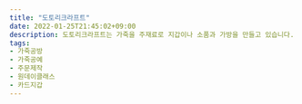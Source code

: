 ```yaml
---
title: "도토리크라프트"
date: 2022-01-25T21:45:02+09:00
description: 도토리크라프트는 가죽을 주재료로 지갑이나 소품과 가방을 만들고 있습니다. 한명의 디자이너가 디자인하고 소재를 골라 직접 제작하는 디자인 핸드메이드 브랜드입니다.
tags:
- 가죽공방
- 가죽공예
- 주문제작
- 원데이클래스
- 카드지갑
---
```


